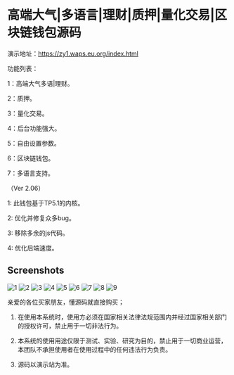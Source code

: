 # 高端大气|多语言|理财|质押|量化交易|区块链钱包源码

演示地址：https://zy1.waps.eu.org/index.html

功能列表：

1：高端大气多语|理财。

2：质押。

3：量化交易。

4：后台功能强大。

5：自由设置参数。

6：区块链钱包。

7：多语言支持。

（Ver 2.06）

1: 此钱包基于TP5.1的内核。

2: 优化并修复众多bug。

3: 移除多余的js代码。

4: 优化后端速度。


## Screenshots
![1](imgs/1.png)
![2](imgs/2.png)
![3](imgs/3.png)
![4](imgs/4.png)
![5](imgs/5.png)
![6](imgs/6.png)
![7](imgs/7.JPG)
![8](imgs/8.JPG)
![9](imgs/9.JPG)



亲爱的各位买家朋友，懂源码就直接购买；

1. 在使用本系统时，使用方必须在国家相关法律法规范围内并经过国家相关部门的授权许可，禁止用于一切非法行为。

2. 本系统的使用用途仅限于测试、实验、研究为目的，禁止用于一切商业运营，本团队不承担使用者在使用过程中的任何违法行为负责。

3. 源码以演示站为准。


